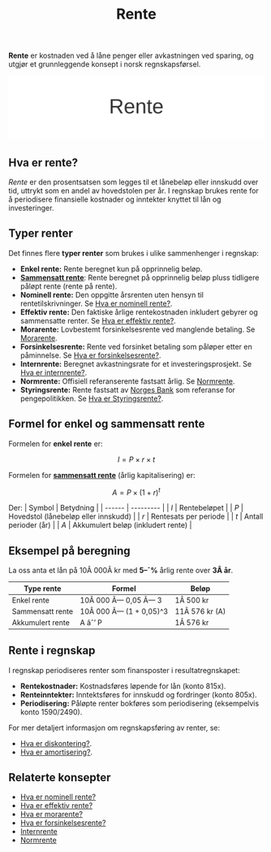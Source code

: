 ﻿---
title: "Rente"
seoTitle: "Rente"
meta_description: '**Rente** er kostnaden ved å låne penger eller avkastningen ved sparing, og utgjør et grunnleggende konsept i norsk regnskapsførsel.'
slug: rente
type: blog
layout: pages/single
---

**Rente** er kostnaden ved å låne penger eller avkastningen ved sparing, og utgjør et grunnleggende konsept i norsk regnskapsførsel.

![Rente](rente-image.svg)

## Hva er rente?

*Rente* er den prosentsatsen som legges til et lånebeløp eller innskudd over tid, uttrykt som en andel av hovedstolen per år. I regnskap brukes rente for å periodisere finansielle kostnader og inntekter knyttet til lån og investeringer.

## Typer renter

Det finnes flere **typer renter** som brukes i ulike sammenhenger i regnskap:

* **Enkel rente:** Rente beregnet kun på opprinnelig beløp.
* [**Sammensatt rente**](/blogs/regnskap/renters-rente "Renters rente “ Rente på rente i regnskap"): Rente beregnet på opprinnelig beløp pluss tidligere påløpt rente (rente på rente).
* **Nominell rente:** Den oppgitte årsrenten uten hensyn til rentetilskrivninger. Se [Hva er nominell rente?](/blogs/regnskap/hva-er-nominell-rente "Hva er nominell rente? Definisjon og Beregning").
* **Effektiv rente:** Den faktiske årlige rentekostnaden inkludert gebyrer og sammensatte renter. Se [Hva er effektiv rente?](/blogs/regnskap/hva-er-effektiv-rente "Hva er effektiv rente? Beregning og Eksempler").
* **Morarente:** Lovbestemt forsinkelsesrente ved manglende betaling. Se [Morarente](/blogs/regnskap/hva-er-morarente "Morarente “ Juridisk Grunnlag og Beregning").
* **Forsinkelsesrente:** Rente ved forsinket betaling som påløper etter en påminnelse. Se [Hva er forsinkelsesrente?](/blogs/regnskap/hva-er-forsinkelsesrente "Forsinkelsesrente “ Definisjon og Satser").
* **Internrente:** Beregnet avkastningsrate for et investeringsprosjekt. Se [Hva er internrente?](/blogs/regnskap/internrente "Internrente “ Beregning av Avkastning").
* **Normrente:** Offisiell referanserente fastsatt årlig. Se [Normrente](/blogs/regnskap/normrente "Normrente “ Definisjon og Bruk").
* **Styringsrente:** Rente fastsatt av [Norges Bank](/blogs/regnskap/norges-bank "Hva er Norges Bank? Rolle og Funksjoner i Norsk Økonomi") som referanse for pengepolitikken. Se [Hva er Styringsrente?](/blogs/regnskap/styringsrente "Hva er Styringsrente? Komplett Guide til Norges Bank sin Styringsrente").

## Formel for enkel og sammensatt rente

Formelen for **enkel rente** er:

$$
I = P \times r \times t
$$

Formelen for [**sammensatt rente**](/blogs/regnskap/renters-rente "Renters rente “ Rente på rente i regnskap") (årlig kapitalisering) er:

$$
A = P \times (1 + r)^t
$$

Der:
| Symbol | Betydning |
| ------ | --------- |
| *I*    | Rentebeløpet |
| *P*    | Hovedstol (lånebeløp eller innskudd) |
| *r*    | Rentesats per periode |
| *t*    | Antall perioder (år) |
| *A*    | Akkumulert beløp (inkludert rente) |

## Eksempel på beregning

La oss anta et lån på 10Â 000Â kr med **5–¯%** årlig rente over **3Â år**.

| Type rente      | Formel                  | Beløp         |
| -----------------| ------------------------ | ------------- |
| Enkel rente      | 10Â 000 Ã— 0,05 Ã— 3        | 1Â 500 kr      |
| Sammensatt rente | 10Â 000 Ã— (1 + 0,05)^3    | 11Â 576 kr (A) |
| Akkumulert rente | A âˆ’ P                    | 1Â 576 kr      |

## Rente i regnskap

I regnskap periodiseres renter som finansposter i resultatregnskapet:

* **Rentekostnader:** Kostnadsføres løpende for lån (konto 815x).
* **Renteinntekter:** Inntektsføres for innskudd og fordringer (konto 805x).
* **Periodisering:** Påløpte renter bokføres som periodisering (eksempelvis konto 1590/2490).

For mer detaljert informasjon om regnskapsføring av renter, se:
* [Hva er diskontering?](/blogs/regnskap/hva-er-diskontering "Diskontering “ Nåverdi og Kontantstrøm").
* [Hva er amortisering?](/blogs/regnskap/hva-er-amortisering "Amortisering “ Avskrivninger og Avdrag").

## Relaterte konsepter

* [Hva er nominell rente?](/blogs/regnskap/hva-er-nominell-rente "Hva er nominell rente? Definisjon og Beregning")
* [Hva er effektiv rente?](/blogs/regnskap/hva-er-effektiv-rente "Hva er effektiv rente? Beregning og Eksempler")
* [Hva er morarente?](/blogs/regnskap/hva-er-morarente "Morarente “ Juridisk Grunnlag og Beregning")
* [Hva er forsinkelsesrente?](/blogs/regnskap/hva-er-forsinkelsesrente "Forsinkelsesrente “ Definisjon og Satser")
* [Internrente](/blogs/regnskap/internrente "Internrente “ Beregning av Avkastning")
* [Normrente](/blogs/regnskap/normrente "Normrente “ Definisjon og Bruk")










